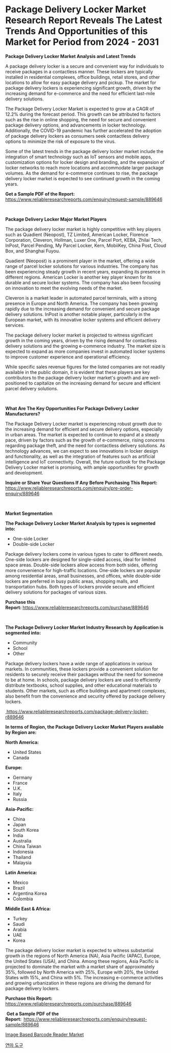 <p><h1>Package Delivery Locker Market Research Report Reveals The Latest Trends And Opportunities of this Market for Period from 2024 - 2031</h1></p><p><strong>Package Delivery Locker Market Analysis and Latest Trends</strong></p>
<p><p>A package delivery locker is a secure and convenient way for individuals to receive packages in a contactless manner. These lockers are typically installed in residential complexes, office buildings, retail stores, and other locations to allow for easy package delivery and pickup. The market for package delivery lockers is experiencing significant growth, driven by the increasing demand for e-commerce and the need for efficient last-mile delivery solutions.</p><p>The Package Delivery Locker Market is expected to grow at a CAGR of 12.2% during the forecast period. This growth can be attributed to factors such as the rise in online shopping, the need for secure and convenient package delivery options, and advancements in locker technology. Additionally, the COVID-19 pandemic has further accelerated the adoption of package delivery lockers as consumers seek contactless delivery options to minimize the risk of exposure to the virus.</p><p>Some of the latest trends in the package delivery locker market include the integration of smart technology such as IoT sensors and mobile apps, customization options for locker design and branding, and the expansion of locker networks to reach more locations and accommodate larger package volumes. As the demand for e-commerce continues to rise, the package delivery locker market is expected to see continued growth in the coming years.</p></p>
<p><strong>Get a Sample PDF of the Report:&nbsp;</strong> <a href="https://www.reliableresearchreports.com/enquiry/request-sample/889646">https://www.reliableresearchreports.com/enquiry/request-sample/889646</a></p>
<p>&nbsp;</p>
<p><strong>Package Delivery Locker Major Market Players</strong></p>
<p><p>The package delivery locker market is highly competitive with key players such as Quadient (Neopost), TZ Limited, American Locker, Florence Corporation, Cleveron, Hollman, Luxer One, Parcel Port, KEBA, Zhilai Tech, InPost, Parcel Pending, My Parcel Locker, Kern, MobiiKey, China Post, Cloud Box, and Shanghai Fuyou. </p><p>Quadient (Neopost) is a prominent player in the market, offering a wide range of parcel locker solutions for various industries. The company has been experiencing steady growth in recent years, expanding its presence in different regions. American Locker is another key player known for its durable and secure locker systems. The company has also been focusing on innovation to meet the evolving needs of the market.</p><p>Cleveron is a market leader in automated parcel terminals, with a strong presence in Europe and North America. The company has been growing rapidly due to the increasing demand for convenient and secure package delivery solutions. InPost is another notable player, particularly in the European market, with its innovative locker systems and efficient delivery services.</p><p>The package delivery locker market is projected to witness significant growth in the coming years, driven by the rising demand for contactless delivery solutions and the growing e-commerce industry. The market size is expected to expand as more companies invest in automated locker systems to improve customer experience and operational efficiency.</p><p>While specific sales revenue figures for the listed companies are not readily available in the public domain, it is evident that these players are key contributors to the package delivery locker market's growth and are well-positioned to capitalize on the increasing demand for secure and efficient parcel delivery solutions.</p></p>
<p>&nbsp;</p>
<p><strong>What Are The Key Opportunities For Package Delivery Locker Manufacturers?</strong></p>
<p><p>The Package Delivery Locker market is experiencing robust growth due to the increasing demand for efficient and secure delivery options, especially in urban areas. The market is expected to continue to expand at a steady pace, driven by factors such as the growth of e-commerce, rising concerns regarding package theft, and the need for contactless delivery solutions. As technology advances, we can expect to see innovations in locker design and functionality, as well as the integration of features such as artificial intelligence and IoT connectivity. Overall, the future outlook for the Package Delivery Locker market is promising, with ample opportunities for growth and development.</p></p>
<p><strong>Inquire or Share Your Questions If Any Before Purchasing This Report:</strong> <a href="https://www.reliableresearchreports.com/enquiry/pre-order-enquiry/889646">https://www.reliableresearchreports.com/enquiry/pre-order-enquiry/889646</a></p>
<p>&nbsp;</p>
<p><strong>Market Segmentation</strong></p>
<p><strong>The Package Delivery Locker Market Analysis by types is segmented into:</strong></p>
<p><ul><li>One-side Locker</li><li>Double-side Locker</li></ul></p>
<p><p>Package delivery lockers come in various types to cater to different needs. One-side lockers are designed for single-sided access, ideal for limited space areas. Double-side lockers allow access from both sides, offering more convenience for high-traffic locations. One-side lockers are popular among residential areas, small businesses, and offices, while double-side lockers are preferred in busy public areas, shopping malls, and transportation hubs. Both types of lockers provide secure and efficient delivery solutions for packages of various sizes.</p></p>
<p><strong>Purchase this Report:&nbsp;</strong><a href="https://www.reliableresearchreports.com/purchase/889646">https://www.reliableresearchreports.com/purchase/889646</a></p>
<p>&nbsp;</p>
<p><strong>The Package Delivery Locker Market Industry Research by Application is segmented into:</strong></p>
<p><ul><li>Community</li><li>School</li><li>Other</li></ul></p>
<p><p>Package delivery lockers have a wide range of applications in various markets. In communities, these lockers provide a convenient solution for residents to securely receive their packages without the need for someone to be at home. In schools, package delivery lockers are used to efficiently distribute textbooks, school supplies, and other educational materials to students. Other markets, such as office buildings and apartment complexes, also benefit from the convenience and security offered by package delivery lockers.</p></p>
<p><a href="https://www.reliableresearchreports.com/package-delivery-locker-r889646">&nbsp;https://www.reliableresearchreports.com/package-delivery-locker-r889646</a></p>
<p><strong>In terms of Region, the Package Delivery Locker Market Players available by Region are:</strong></p>
<p>
    <p> <strong> North America: </strong>
        <ul>
            <li>United States</li>
            <li>Canada</li>
        </ul>
        </p> 
    <p> <strong> Europe: </strong>
        <ul>
            <li>Germany</li>
            <li>France</li>
            <li>U.K.</li>
            <li>Italy</li>
            <li>Russia</li>
        </ul>
        </p> 
    <p> <strong> Asia-Pacific: </strong>
        <ul>
            <li>China</li>
            <li>Japan</li>
            <li>South Korea</li>
            <li>India</li>
            <li>Australia</li>
            <li>China Taiwan</li>
            <li>Indonesia</li>
            <li>Thailand</li>
            <li>Malaysia</li>
        </ul>
        </p> 
    <p> <strong> Latin America: </strong>
        <ul>
            <li>Mexico</li>
            <li>Brazil</li>
            <li>Argentina Korea</li>
            <li>Colombia</li>
        </ul>
        </p> 
    <p> <strong> Middle East & Africa: </strong>
        <ul>
            <li>Turkey</li>
            <li>Saudi</li>
            <li>Arabia</li>
            <li>UAE</li>
            <li>Korea</li>
        </ul>
    </p>
    </p>
<p><p>The package delivery locker market is expected to witness substantial growth in the regions of North America (NA), Asia Pacific (APAC), Europe, the United States (USA), and China. Among these regions, Asia Pacific is projected to dominate the market with a market share of approximately 35%, followed by North America with 25%, Europe with 20%, the United States with 15%, and China with 5%. The increasing e-commerce activities and growing urbanization in these regions are driving the demand for package delivery lockers.</p></p>
<p><strong>Purchase this Report: </strong><a href="https://www.reliableresearchreports.com/purchase/889646">https://www.reliableresearchreports.com/purchase/889646</a></p>
<p>&nbsp;<strong>Get a Sample PDF of the Report:&nbsp;&nbsp;</strong><a href="https://www.reliableresearchreports.com/enquiry/request-sample/889646">https://www.reliableresearchreports.com/enquiry/request-sample/889646</a></p>
<p><strong></strong></p>
<p><p><a href="https://github.com/RichRobinson5/Market-Research-Report-List-4/blob/main/image-based-barcode-reader-market.md">Image Based Barcode Reader Market</a></p><p><a href="https://github.com/sougarounis/Market-Research-Report-List-3/blob/main/445894220482.md">연마 도구</a></p></p>